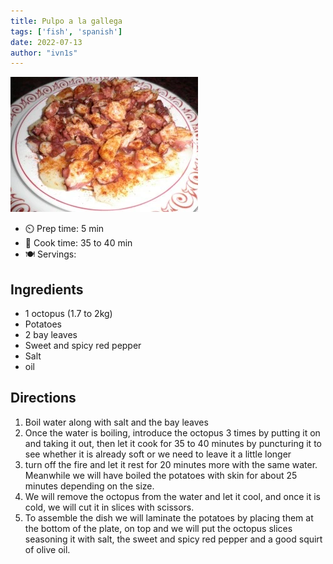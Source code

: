 ```yaml
---
title: Pulpo a la gallega
tags: ['fish', 'spanish']
date: 2022-07-13
author: "ivn1s"
---
```


![pulpo a la gallega](/static/pix/pulpo-gallega.webp)

- ⏲️ Prep time: 5 min
- 🍳 Cook time: 35 to 40 min
- 🍽️ Servings: 

## Ingredients

- 1 octopus (1.7 to 2kg)
- Potatoes
- 2 bay leaves
- Sweet and spicy red pepper
- Salt 
- oil

## Directions

1. Boil water along with salt and the bay leaves
2. Once the water is boiling, introduce the octopus 3 times by putting it on and taking it out, then let it cook for 35 to 40 minutes by puncturing it to see whether it is already soft or we need to leave it a little longer
3. turn off the fire and let it rest for 20 minutes more with the same water. Meanwhile we will have boiled the potatoes with skin for about 25 minutes depending on the size.
4. We will remove the octopus from the water and let it cool, and once it is cold, we will cut it in slices with scissors.
5. To assemble the dish we will laminate the potatoes by placing them at the bottom of the plate, on top and we will put the octopus slices seasoning it with salt, the sweet and spicy red pepper and a good squirt of olive oil.
